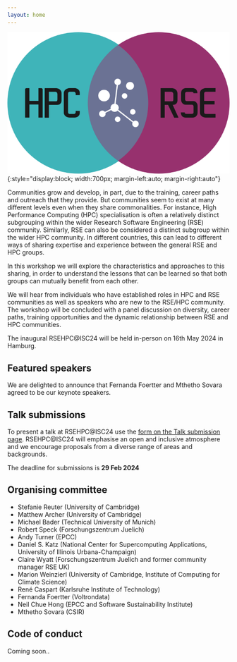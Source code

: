 ```yaml
---
layout: home
---
```


![Symbiosis](/assets/images/logo-export.png){:style="display:block; width:700px; margin-left:auto; margin-right:auto"}

Communities grow and develop, in part, due to the training, career paths and outreach that they provide. But communities seem to exist at many different levels even when they share commonalities. For instance, High Performance Computing (HPC) specialisation is often a relatively distinct subgrouping within the wider Research Software Engineering (RSE) community. Similarly, RSE can also be considered a distinct subgroup within the wider HPC community. In different countries, this can lead to different ways of sharing expertise and experience between the general RSE and HPC groups. 

In this workshop we will explore the characteristics and approaches to this sharing, in order to understand the lessons that can be learned so that both groups can mutually benefit from each other.  

We will hear from individuals who have established roles in HPC and RSE communities as well as speakers who are new to the RSE/HPC community. The workshop will be concluded with a panel discussion on diversity, career paths, training opportunities and the dynamic relationship between RSE and HPC communities. 

The inaugural RSEHPC@ISC24 will be held in-person on 16th May 2024 in Hamburg.

## Featured speakers
We are delighted to announce that Fernanda Foertter and Mthetho Sovara agreed to be our keynote speakers.

## Talk submissions

To present a talk at RSEHPC@ISC24 use the [form on the Talk submission page](/submit/). RSEHPC@ISC24 will emphasise an open and inclusive atmosphere and we encourage proposals from a diverse range of areas and backgrounds.

The deadline for submissions is **29 Feb 2024**

## Organising committee

- Stefanie Reuter (University of Cambridge)
- Matthew Archer (University of Cambridge)
- Michael Bader (Technical University of Munich)
- Robert Speck (Forschungszentrum Juelich)
- Andy Turner (EPCC)
- Daniel S. Katz (National Center for Supercomputing Applications, University of Illinois Urbana-Champaign)
- Claire Wyatt (Forschungszentrum Juelich and former community manager RSE UK)
- Marion Weinzierl (University of Cambridge, Institute of Computing for Climate Science)
- René Caspart (Karlsruhe Institute of Technology)
- Fernanda Foertter (Voltrondata)
- Neil Chue Hong (EPCC and Software Sustainability Institute)
- Mthetho Sovara (CSIR)

## Code of conduct

Coming soon..
